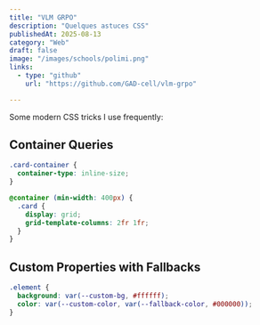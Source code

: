 ```yaml
---
title: "VLM GRPO"
description: "Quelques astuces CSS"
publishedAt: 2025-08-13
category: "Web"
draft: false
image: "/images/schools/polimi.png"
links:
  - type: "github"
    url: "https://github.com/GAD-cell/vlm-grpo"

---
```



Some modern CSS tricks I use frequently:

## Container Queries

```css
.card-container {
  container-type: inline-size;
}

@container (min-width: 400px) {
  .card {
    display: grid;
    grid-template-columns: 2fr 1fr;
  }
}
```

## Custom Properties with Fallbacks

```css
.element {
  background: var(--custom-bg, #ffffff);
  color: var(--custom-color, var(--fallback-color, #000000));
}
``` 